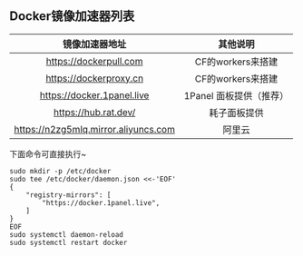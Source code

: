 ## Docker镜像加速器列表

|               镜像加速器地址                |      其他说明       |
|:------------------------------------:|:---------------:|
|        https://dockerpull.com        |  CF的workers来搭建  |
|        https://dockerproxy.cn        |  CF的workers来搭建  |
|      https://docker.1panel.live      | 1Panel 面板提供（推荐） |
|         https://hub.rat.dev/         |     耗子面板提供      |
| https://n2zg5mlq.mirror.aliyuncs.com |       阿里云       |

下面命令可直接执行~

```shell
sudo mkdir -p /etc/docker
sudo tee /etc/docker/daemon.json <<-'EOF'
{
    "registry-mirrors": [
        "https://docker.1panel.live",
    ]
}
EOF
sudo systemctl daemon-reload
sudo systemctl restart docker
```

####  